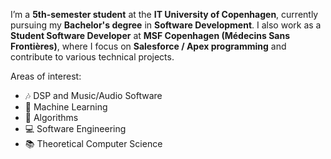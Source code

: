 I’m a **5th-semester student** at the **IT University of Copenhagen**, currently pursuing my **Bachelor's degree** in **Software Development**. I also work as a **Student Software Developer** at **MSF Copenhagen (Médecins Sans Frontières)**, where I focus on **Salesforce / Apex programming** and contribute to various technical projects.

Areas of interest:
- 🎶 DSP and Music/Audio Software
- 🤖 Machine Learning
- 🧩 Algorithms
- 💻 Software Engineering
- 📚 Theoretical Computer Science

